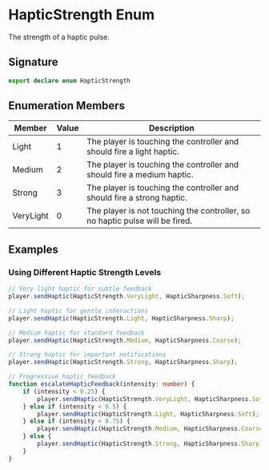 # HapticStrength Enum

The strength of a haptic pulse.

## Signature

```typescript
export declare enum HapticStrength
```

## Enumeration Members

| Member | Value | Description |
|---------|--------|-------------|
| Light | 1 | The player is touching the controller and should fire a light haptic. |
| Medium | 2 | The player is touching the controller and should fire a medium haptic. |
| Strong | 3 | The player is touching the controller and should fire a strong haptic. |
| VeryLight | 0 | The player is not touching the controller, so no haptic pulse will be fired. |

## Examples

### Using Different Haptic Strength Levels

```typescript
// Very light haptic for subtle feedback
player.sendHaptic(HapticStrength.VeryLight, HapticSharpness.Soft);

// Light haptic for gentle interactions
player.sendHaptic(HapticStrength.Light, HapticSharpness.Sharp);

// Medium haptic for standard feedback
player.sendHaptic(HapticStrength.Medium, HapticSharpness.Coarse);

// Strong haptic for important notifications
player.sendHaptic(HapticStrength.Strong, HapticSharpness.Sharp);

// Progressive haptic feedback
function escalateHapticFeedback(intensity: number) {
    if (intensity < 0.25) {
        player.sendHaptic(HapticStrength.VeryLight, HapticSharpness.Soft);
    } else if (intensity < 0.5) {
        player.sendHaptic(HapticStrength.Light, HapticSharpness.Soft);
    } else if (intensity < 0.75) {
        player.sendHaptic(HapticStrength.Medium, HapticSharpness.Coarse);
    } else {
        player.sendHaptic(HapticStrength.Strong, HapticSharpness.Sharp);
    }
}
```
